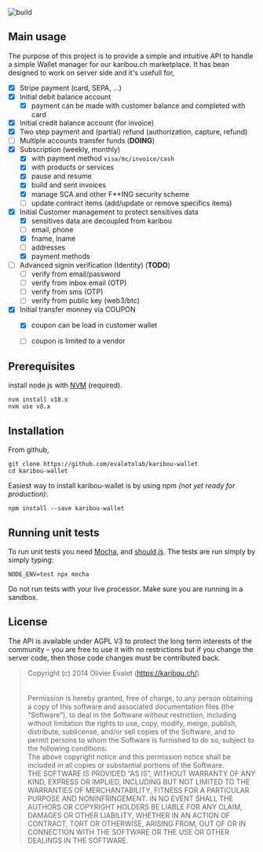 ![build](https://github.com/karibou-ch/karibou-wallet/actions/workflows/node.js.yml/badge.svg)

## Main usage

The purpose of this project is to provide a simple and intuitive API to handle a simple Wallet manager for our karibou.ch marketplace. It has bean designed to work on server side and it's usefull for,
* [x] Stripe payment (card, SEPA, ...)
* [x] Initial debit balance account
  * [X] payment can be made with customer balance and completed with card 
* [x] Initial credit balance account (for invoice)
* [x] Two step payment and (partial) refund (authorization, capture, refund)
* [ ] Multiple accounts transfer funds (**DOING**)
* [x] Subscription (weekly, monthly)
  * [x] with payment method `visa/mc/invoice/cash`
  * [X] with products or services
  * [X] pause and resume
  * [X] build and sent invoices
  * [X] manage SCA and other F**ING security scheme
  * [ ] update contract items (add/update or remove specifics items)
* [x] Initial Customer management to protect sensitives data
  * [x] sensitives data are decoupled from karibou
  * [ ] email, phone 
  * [x] fname, lname
  * [ ] addresses
  * [x] payment methods
* [ ] Advanced signin verification (Identity)  (**TODO**)
  * [ ] verify from email/password
  * [ ] verify from inbox email (OTP)
  * [ ] verify from sms (OTP)
  * [ ] verify from public key (web3/btc)
* [x] Initial transfer monney via COUPON 
  * [X] coupon can be load in customer wallet
  * [ ] coupon is limited to a vendor


## Prerequisites
install node.js with [NVM](https://github.com/nvm-sh/nvm#installing-and-updating) (required). 

    nvm install v18.x
    nvm use v8.x

## Installation
From github,    

    git clone https://github.com/evaletolab/karibou-wallet
    cd karibou-wallet

Easiest way to install karibou-wallet is by using npm *(not yet ready for production)*:

    npm install --save karibou-wallet


## Running unit tests

To run unit tests you need [Mocha](https://github.com/visionmedia/mocha),
and [should.js](https://github.com/visionmedia/should.js). The tests are run simply by simply typing:

    NODE_ENV=test npx mocha

Do not run tests with your live processor. Make sure you are running in a
sandbox.



## License
The API is available under AGPL V3 to protect the long term interests of the community – you are free to use it with no restrictions but if you change the server code, then those code changes must be contributed back.

> Copyright (c) 2014 Olivier Evalet (https://karibou.ch/)<br/>
> <br/><br/>
> Permission is hereby granted, free of charge, to any person obtaining a copy
> of this software and associated documentation files (the “Software”), to deal
> in the Software without restriction, including without limitation the rights
> to use, copy, modify, merge, publish, distribute, sublicense, and/or sell
> copies of the Software, and to permit persons to whom the Software is
> furnished to do so, subject to the following conditions:
> <br/>
> The above copyright notice and this permission notice shall be included in
> all copies or substantial portions of the Software.
> <br/>
> THE SOFTWARE IS PROVIDED “AS IS”, WITHOUT WARRANTY OF ANY KIND, EXPRESS OR
> IMPLIED, INCLUDING BUT NOT LIMITED TO THE WARRANTIES OF MERCHANTABILITY,
> FITNESS FOR A PARTICULAR PURPOSE AND NONINFRINGEMENT. IN NO EVENT SHALL THE
> AUTHORS OR COPYRIGHT HOLDERS BE LIABLE FOR ANY CLAIM, DAMAGES OR OTHER
> LIABILITY, WHETHER IN AN ACTION OF CONTRACT, TORT OR OTHERWISE, ARISING FROM,
> OUT OF OR IN CONNECTION WITH THE SOFTWARE OR THE USE OR OTHER DEALINGS IN
> THE SOFTWARE.
